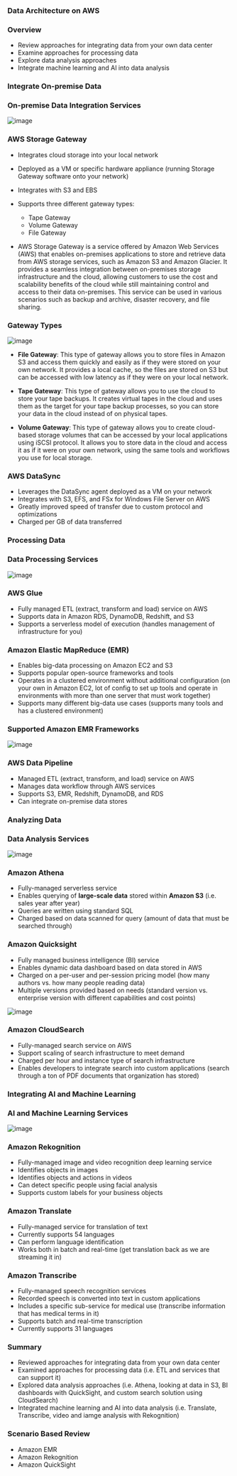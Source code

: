### Data Architecture on AWS

### Overview

* Review approaches for integrating data from your own data center
* Examine approaches for processing data
* Explore data analysis approaches
* Integrate machine learning and AI into data analysis

### Integrate On-premise Data

### On-premise Data Integration Services

![image](https://user-images.githubusercontent.com/114364831/214373198-c96c0947-9d2b-43d6-abfb-d2ea442129b7.png)

### AWS Storage Gateway

* Integrates cloud storage into your local network
* Deployed as a VM or specific hardware appliance (running Storage Gateway software onto your network)
* Integrates with S3 and EBS
* Supports three different gateway types:
    * Tape Gateway
    * Volume Gateway
    * File Gateway

* AWS Storage Gateway is a service offered by Amazon Web Services (AWS) that enables on-premises applications to store and retrieve data from AWS storage services, such as Amazon S3 and Amazon Glacier. It provides a seamless integration between on-premises storage infrastructure and the cloud, allowing customers to use the cost and scalability benefits of the cloud while still maintaining control and access to their data on-premises. This service can be used in various scenarios such as backup and archive, disaster recovery, and file sharing.

### Gateway Types

![image](https://user-images.githubusercontent.com/114364831/214376186-952470fc-bf1c-4b25-a0fd-7aed3ab632c7.png)

* **File Gateway**: This type of gateway allows you to store files in Amazon S3 and access them quickly and easily as if they were stored on your own network. It provides a local cache, so the files are stored on S3 but can be accessed with low latency as if they were on your local network.

* **Tape Gateway**: This type of gateway allows you to use the cloud to store your tape backups. It creates virtual tapes in the cloud and uses them as the target for your tape backup processes, so you can store your data in the cloud instead of on physical tapes.

* **Volume Gateway**: This type of gateway allows you to create cloud-based storage volumes that can be accessed by your local applications using iSCSI protocol. It allows you to store data in the cloud and access it as if it were on your own network, using the same tools and workflows you use for local storage.

### AWS DataSync

* Leverages the DataSync agent deployed as a VM on your network
* Integrates with S3, EFS, and FSx for Windows File Server on AWS
* Greatly improved speed of transfer due to custom protocol and optimizations
* Charged per GB of data transferred

### Processing Data

### Data Processing Services

![image](https://user-images.githubusercontent.com/114364831/214418221-ba7f21cc-3c86-4c76-b2b7-ff9e4a2182ec.png)

### AWS Glue

* Fully managed ETL (extract, transform and load) service on AWS
* Supports data in Amazon RDS, DynamoDB, Redshift, and S3
* Supports a serverless model of execution (handles management of infrastructure for you)

### Amazon Elastic MapReduce (EMR)

* Enables big-data processing on Amazon EC2 and S3
* Supports popular open-source frameworks and tools
* Operates in a clustered environment without additional configuration (on your own in Amazon EC2, lot of config to set up tools and operate in environments with more than one server that must work together)
* Supports many different big-data use cases (supports many tools and has a clustered environment)

### Supported Amazon EMR Frameworks

![image](https://user-images.githubusercontent.com/114364831/214430486-8d3878ef-e180-4dea-8dcb-c67f165441b5.png)

### AWS Data Pipeline

* Managed ETL (extract, transform, and load) service on AWS
* Manages data workflow through AWS services
* Supports S3, EMR, Redshift, DynamoDB, and RDS
* Can integrate on-premise data stores

### Analyzing Data

### Data Analysis Services

![image](https://user-images.githubusercontent.com/114364831/214462986-185a2c85-adca-4150-955b-feaec7cc1023.png)

### Amazon Athena

* Fully-managed serverless service
* Enables querying of **large-scale data** stored within **Amazon S3** (i.e. sales year after year)
* Queries are written using standard SQL
* Charged based on data scanned for query (amount of data that must be searched through)

### Amazon Quicksight

* Fully managed business intelligence (BI) service
* Enables dynamic data dashboard based on data stored in AWS
* Charged on a per-user and per-session pricing model (how many authors vs. how many people reading data)
* Multiple versions provided based on needs (standard version vs. enterprise version with different capabilities and cost points)

![image](https://user-images.githubusercontent.com/114364831/214464687-521fc838-5ce6-4a0f-b3e4-3f90cb3d2e62.png)

### Amazon CloudSearch

* Fully-managed search service on AWS
* Support scaling of search infrastructure to meet demand
* Charged per hour and instance type of search infrastructure
* Enables developers to integrate search into custom applications (search through a ton of PDF documents that organization has stored)

### Integrating AI and Machine Learning

### AI and Machine Learning Services

![image](https://user-images.githubusercontent.com/114364831/214465885-57fb11a3-7d5f-4f0e-b4da-7784ad37e05f.png)

### Amazon Rekognition

* Fully-managed image and video recognition deep learning service
* Identifies objects in images
* Identifies objects and actions in videos
* Can detect specific people using facial analysis
* Supports custom labels for your business objects

### Amazon Translate

* Fully-managed service for translation of text
* Currently supports 54 languages
* Can perform language identification
* Works both in batch and real-time (get translation back as we are streaming it in)

### Amazon Transcribe

* Fully-managed speech recognition services
* Recorded speech is converted into text in custom applications
* Includes a specific sub-service for medical use (transcribe information that has medical terms in it)
* Supports batch and real-time transcription
* Currently supports 31 languages

### Summary

* Reviewed approaches for integrating data from your own data center
* Examined approaches for processing data (i.e. ETL and services that can support it)
* Explored data analysis approaches (i.e. Athena, looking at data in S3, BI dashboards with QuickSight, and custom search solution using CloudSearch)
* Integrated machine learning and AI into data analysis (i.e. Translate, Transcribe, video and iamge analysis with Rekognition)

### Scenario Based Review

* Amazon EMR
* Amazon Rekognition
* Amazon QuickSight

